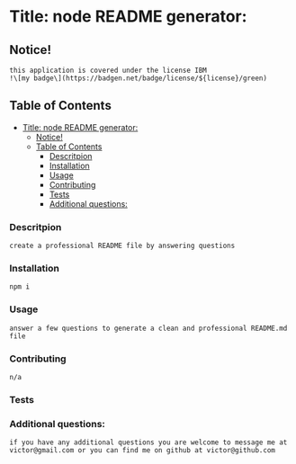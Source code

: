 
<a name = 'title' /></a>
# Title: node README generator:
    
<a name = 'notice' /></a>
## Notice!

    this application is covered under the license IBM
    !\[my badge\](https://badgen.net/badge/license/${license}/green)
    


<a name = 'contents' /></a>
## Table of Contents

- [Title: node README generator:](#title-node-readme-generator)
  - [Notice!](#notice)
  - [Table of Contents](#table-of-contents)
    - [Descritpion](#descritpion)
    - [Installation](#installation)
    - [Usage](#usage)
    - [Contributing](#contributing)
    - [Tests](#tests)
    - [Additional questions:](#additional-questions)


        
<a name = 'description' /></a>
### Descritpion

    create a professional README file by answering questions


<a name = 'installation' /></a>
### Installation

    npm i 


<a name = 'usage' /></a>
### Usage

    answer a few questions to generate a clean and professional README.md file


<a name = 'contributing' /></a>
### Contributing

    n/a


<a name = 'tests' /></a>
### Tests

    


<a name = 'questions' /></a>
### Additional questions:

    if you have any additional questions you are welcome to message me at victor@gmail.com or you can find me on github at victor@github.com

    
